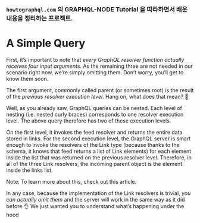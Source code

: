 ### `howtographql.com` 의 GRAPHQL-NODE Tutorial 을 따라하면서 배운 내용을 정리하는 프로젝트.

# A Simple Query

First, it’s important to note that *every GraphQL resolver function actually receives four input arguments.* As the remaining three are not needed in our scenario right now, we’re simply omitting them. Don’t worry, you’ll get to know them soon.

The first argument, commonly called parent (or sometimes root) is the result of the *previous resolver execution level*. Hang on, what does that mean? 🤔

Well, as you already saw, GraphQL queries can be nested. Each level of nesting (i.e. nested curly braces) corresponds to one resolver execution level. The above query therefore has two of these execution levels.

On the first level, it invokes the feed resolver and returns the entire data stored in links. For the second execution level, the GraphQL server is smart enough to invoke the resolvers of the Link type (because thanks to the schema, it knows that feed returns a list of Link elements) for each element inside the list that was returned on the previous resolver level. Therefore, in all of the three Link resolvers, the incoming parent object is the element inside the links list.

Note: To learn more about this, check out this article.

In any case, because the implementation of the Link resolvers is trivial, *you can actually omit them* and the server will work in the same way as it did before 👌 We just wanted you to understand what’s happening under the hood